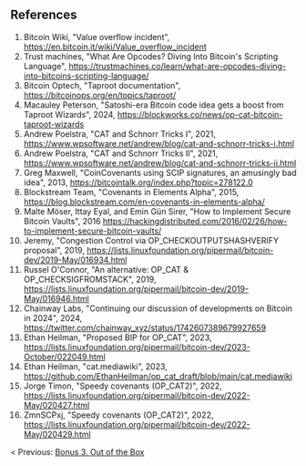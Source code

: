 ## References

1.  Bitcoin Wiki, "Value overflow incident", https://en.bitcoin.it/wiki/Value_overflow_incident
2.  Trust machines, "What Are Opcodes? Diving Into Bitcoin's Scripting Language", https://trustmachines.co/learn/what-are-opcodes-diving-into-bitcoins-scripting-language/
3.  Bitcoin Optech, "Taproot documentation", https://bitcoinops.org/en/topics/taproot/
4.  Macauley Peterson, "Satoshi-era Bitcoin code idea gets a boost from Taproot Wizards", 2024, https://blockworks.co/news/op-cat-bitcoin-taproot-wizards
5.  Andrew Poelstra, "CAT and Schnorr Tricks I", 2021, https://www.wpsoftware.net/andrew/blog/cat-and-schnorr-tricks-i.html
6.  Andrew Poelstra, "CAT and Schnorr Tricks II", 2021, https://www.wpsoftware.net/andrew/blog/cat-and-schnorr-tricks-ii.html
7.  Greg Maxwell, "CoinCovenants using SCIP signatures, an amusingly bad idea", 2013, https://bitcointalk.org/index.php?topic=278122.0
8.  Blockstream Team, "Covenants in Elements Alpha", 2015, https://blog.blockstream.com/en-covenants-in-elements-alpha/
9.  Malte Möser, Ittay Eyal, and Emin Gün Sirer, "How to Implement Secure Bitcoin Vaults", 2016 https://hackingdistributed.com/2016/02/26/how-to-implement-secure-bitcoin-vaults/
10.  Jeremy, "Congestion Control via OP_CHECKOUTPUTSHASHVERIFY proposal", 2019, https://lists.linuxfoundation.org/pipermail/bitcoin-dev/2019-May/016934.html
11.  Russel O'Connor, "An alternative: OP_CAT & OP_CHECKSIGFROMSTACK", 2019, https://lists.linuxfoundation.org/pipermail/bitcoin-dev/2019-May/016946.html
12.  Chainway Labs, "Continuing our discussion of developments on Bitcoin in 2024", 2024, https://twitter.com/chainway_xyz/status/1742607389679927659
13.  Ethan Heilman, "Proposed BIP for OP_CAT", 2023, https://lists.linuxfoundation.org/pipermail/bitcoin-dev/2023-October/022049.html
14.  Ethan Heilman, "cat.mediawiki", 2023, https://github.com/EthanHeilman/op_cat_draft/blob/main/cat.mediawiki
15.  Jorge Timon, "Speedy covenants (OP_CAT2)", 2022, https://lists.linuxfoundation.org/pipermail/bitcoin-dev/2022-May/020427.html
16.  ZmnSCPxj, "Speedy covenants (OP_CAT2)", 2022, https://lists.linuxfoundation.org/pipermail/bitcoin-dev/2022-May/020429.html

< Previous: [Bonus 3. Out of the Box](https://github.com/kukuruza7/AliveCats/blob/main/13.%20Bonus%203.%20Out%20of%20the%20Box.md)


